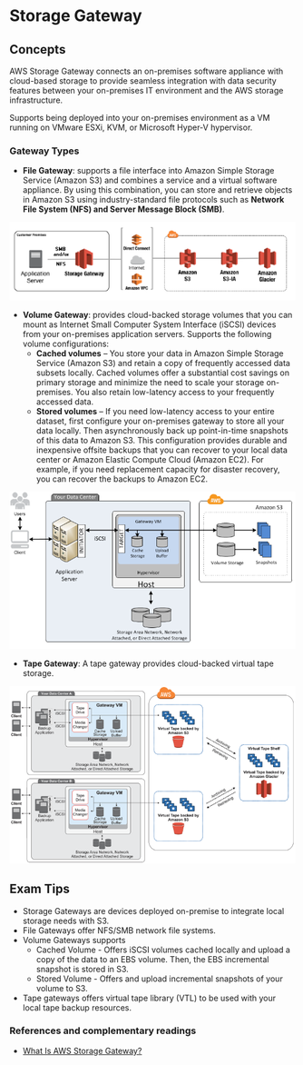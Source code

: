 # Storage Gateway
## Concepts

AWS Storage Gateway connects an on-premises software appliance with cloud-based storage to provide seamless integration with data security features between your on-premises IT environment and the AWS storage infrastructure.

Supports being deployed into your on-premises environment as a VM running on VMware ESXi, KVM, or Microsoft Hyper-V hypervisor.


### Gateway Types
* **File Gateway**: supports a file interface into Amazon Simple Storage Service (Amazon S3) and combines a service and a virtual software appliance. By using this combination, you can store and retrieve objects in Amazon S3 using industry-standard file protocols such as **Network File System (NFS) and Server Message Block (SMB)**. 

![Storage Gaterway](./file-gateway-concepts-diagram.png)

* **Volume Gateway**: provides cloud-backed storage volumes that you can mount as Internet Small Computer System Interface (iSCSI) devices from your on-premises application servers. Supports the following volume configurations:
  * **Cached volumes** – You store your data in Amazon Simple Storage Service (Amazon S3) and retain a copy of frequently accessed data subsets locally. Cached volumes offer a substantial cost savings on primary storage and minimize the need to scale your storage on-premises. You also retain low-latency access to your frequently accessed data.
  * **Stored volumes** – If you need low-latency access to your entire dataset, first configure your on-premises gateway to store all your data locally. Then asynchronously back up point-in-time snapshots of this data to Amazon S3. This configuration provides durable and inexpensive offsite backups that you can recover to your local data center or Amazon Elastic Compute Cloud (Amazon EC2). For example, if you need replacement capacity for disaster recovery, you can recover the backups to Amazon EC2.

![](./aws-storage-gateway-cached-diagram.png)

* **Tape Gateway**: A tape gateway provides cloud-backed virtual tape storage. 


![](./Gateway-VTL-Architecture2-diagram.png)

## Exam Tips
* Storage Gateways are devices deployed on-premise to integrate local storage needs with S3.
* File Gateways offer NFS/SMB network file systems.
* Volume Gateways supports
  * Cached Volume - Offers iSCSI volumes cached locally and upload a copy of the data to an EBS volume. Then, the EBS incremental snapshot is stored in S3.
  * Stored Volume - Offers and upload incremental snapshots of your volume to S3. 
* Tape gateways offers virtual tape library (VTL) to be used with your local tape backup resources.


### References and complementary readings
* [What Is AWS Storage Gateway?](https://docs.aws.amazon.com/storagegateway/latest/userguide/WhatIsStorageGateway.html)
